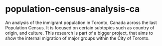 # population-census-analysis-ca
An analysis of the inmigrant population in Toronto, Canada across the last Population Census. It is focused on certain subtopics such as country of origin, and culture. This research is part of a bigger project, that aims to show the internal migration of major groups within the City of Toronto.

